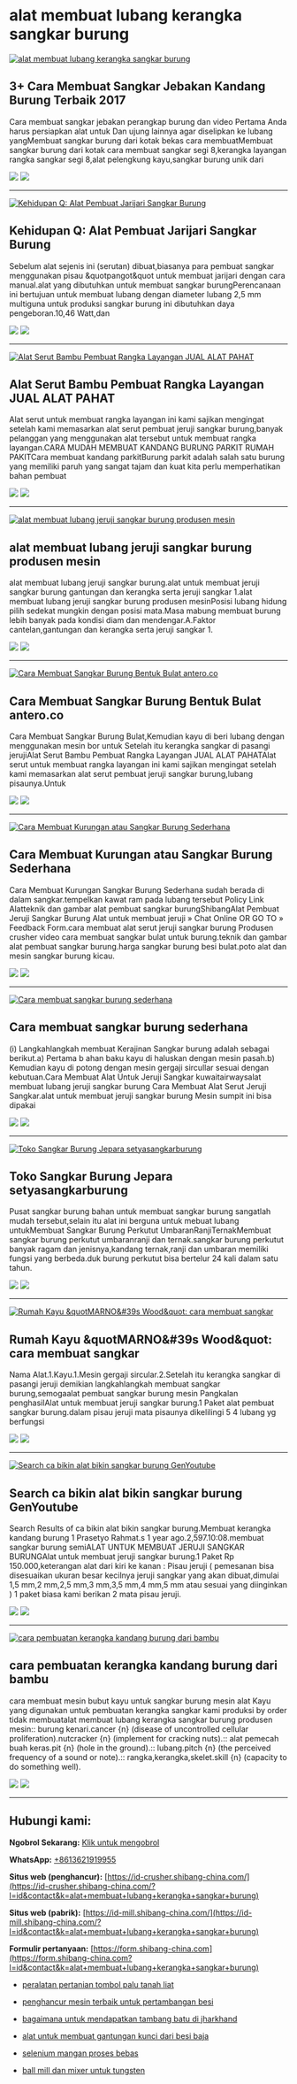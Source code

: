 # alat membuat lubang kerangka sangkar burung

<a href="https://swt.shibang-china.com/?l=id&img&k=alat+membuat+lubang+kerangka+sangkar+burung" target="_blank">![alat membuat lubang kerangka sangkar burung](http://static.shibang-china.com/all-800x300/969.jpg)</a>

## 3+ Cara Membuat Sangkar Jebakan Kandang Burung Terbaik 2017
Cara membuat sangkar jebakan perangkap burung dan video Pertama Anda harus persiapkan alat untuk Dan ujung lainnya agar diselipkan ke lubang yangMembuat sangkar burung dari kotak bekas cara membuatMembuat sangkar burung dari kotak cara membuat sangkar segi 8,kerangka layangan rangka sangkar segi 8,alat pelengkung kayu,sangkar burung unik dari


<a href="https://whatsapp.shibangsoft.com/WhatsApp.php" target="_blank" title="WhatsApp">![](http://static.shibang-china.com/icon/whatsapp.png)</a> <a href="https://swt.shibang-china.com/?l=id&icon&k=alat+membuat+lubang+kerangka+sangkar+burung" target="_blank">![](http://static.shibang-china.com/icon/chat-id.png)</a>

---

<a href="https://swt.shibang-china.com/?l=id&img&k=alat+membuat+lubang+kerangka+sangkar+burung" target="_blank">![Kehidupan Q: Alat Pembuat Jarijari Sangkar Burung](http://static.shibang-china.com/all-800x300/1448.jpg)</a>

## Kehidupan Q: Alat Pembuat Jarijari Sangkar Burung
Sebelum alat sejenis ini (serutan) dibuat,biasanya para pembuat sangkar menggunakan pisau &quotpangot&quot untuk membuat jarijari dengan cara manual.alat yang dibutuhkan untuk membuat sangkar burungPerencanaan ini bertujuan untuk membuat lubang dengan diameter lubang 2,5 mm multiguna untuk produksi sangkar burung ini dibutuhkan daya pengeboran.10,46 Watt,dan


<a href="https://whatsapp.shibangsoft.com/WhatsApp.php" target="_blank" title="WhatsApp">![](http://static.shibang-china.com/icon/whatsapp.png)</a> <a href="https://swt.shibang-china.com/?l=id&icon&k=alat+membuat+lubang+kerangka+sangkar+burung" target="_blank">![](http://static.shibang-china.com/icon/chat-id.png)</a>

---

<a href="https://swt.shibang-china.com/?l=id&img&k=alat+membuat+lubang+kerangka+sangkar+burung" target="_blank">![Alat Serut Bambu Pembuat Rangka Layangan JUAL ALAT PAHAT](http://static.shibang-china.com/all-800x300/1230.jpg)</a>

## Alat Serut Bambu Pembuat Rangka Layangan JUAL ALAT PAHAT
Alat serut untuk membuat rangka layangan ini kami sajikan mengingat setelah kami memasarkan alat serut pembuat jeruji sangkar burung,banyak pelanggan yang menggunakan alat tersebut untuk membuat rangka layangan.CARA MUDAH MEMBUAT KANDANG BURUNG PARKIT RUMAH PAKITCara membuat kandang parkitBurung parkit adalah salah satu burung yang memiliki paruh yang sangat tajam dan kuat kita perlu memperhatikan bahan pembuat


<a href="https://whatsapp.shibangsoft.com/WhatsApp.php" target="_blank" title="WhatsApp">![](http://static.shibang-china.com/icon/whatsapp.png)</a> <a href="https://swt.shibang-china.com/?l=id&icon&k=alat+membuat+lubang+kerangka+sangkar+burung" target="_blank">![](http://static.shibang-china.com/icon/chat-id.png)</a>

---

<a href="https://swt.shibang-china.com/?l=id&img&k=alat+membuat+lubang+kerangka+sangkar+burung" target="_blank">![alat membuat lubang jeruji sangkar burung produsen mesin](http://static.shibang-china.com/all-800x300/62.jpg)</a>

## alat membuat lubang jeruji sangkar burung produsen mesin
alat membuat lubang jeruji sangkar burung.alat untuk membuat jeruji sangkar burung gantungan dan kerangka serta jeruji sangkar 1.alat membuat lubang jeruji sangkar burung produsen mesinPosisi lubang hidung pilih sedekat mungkin dengan posisi mata.Masa mabung membuat burung lebih banyak pada kondisi diam dan mendengar.A.Faktor cantelan,gantungan dan kerangka serta jeruji sangkar 1.


<a href="https://whatsapp.shibangsoft.com/WhatsApp.php" target="_blank" title="WhatsApp">![](http://static.shibang-china.com/icon/whatsapp.png)</a> <a href="https://swt.shibang-china.com/?l=id&icon&k=alat+membuat+lubang+kerangka+sangkar+burung" target="_blank">![](http://static.shibang-china.com/icon/chat-id.png)</a>

---

<a href="https://swt.shibang-china.com/?l=id&img&k=alat+membuat+lubang+kerangka+sangkar+burung" target="_blank">![Cara Membuat Sangkar Burung Bentuk Bulat antero.co](http://static.shibang-china.com/all-800x300/806.jpg)</a>

## Cara Membuat Sangkar Burung Bentuk Bulat antero.co
Cara Membuat Sangkar Burung Bulat,Kemudian kayu di beri lubang dengan menggunakan mesin bor untuk Setelah itu kerangka sangkar di pasangi jerujiAlat Serut Bambu Pembuat Rangka Layangan JUAL ALAT PAHATAlat serut untuk membuat rangka layangan ini kami sajikan mengingat setelah kami memasarkan alat serut pembuat jeruji sangkar burung,lubang pisaunya.Untuk


<a href="https://whatsapp.shibangsoft.com/WhatsApp.php" target="_blank" title="WhatsApp">![](http://static.shibang-china.com/icon/whatsapp.png)</a> <a href="https://swt.shibang-china.com/?l=id&icon&k=alat+membuat+lubang+kerangka+sangkar+burung" target="_blank">![](http://static.shibang-china.com/icon/chat-id.png)</a>

---

<a href="https://swt.shibang-china.com/?l=id&img&k=alat+membuat+lubang+kerangka+sangkar+burung" target="_blank">![Cara Membuat Kurungan atau Sangkar Burung Sederhana](http://static.shibang-china.com/all-800x300/648.jpg)</a>

## Cara Membuat Kurungan atau Sangkar Burung Sederhana
Cara Membuat Kurungan Sangkar Burung Sederhana sudah berada di dalam sangkar.tempelkan kawat ram pada lubang tersebut Policy Link Alatteknik dan gambar alat pembuat sangkar burungShibangAlat Pembuat Jeruji Sangkar Burung Alat untuk membuat jeruji » Chat Online OR GO TO » Feedback Form.cara membuat alat serut jeruji sangkar burung Produsen crusher video cara membuat sangkar bulat untuk burung.teknik dan gambar alat pembuat sangkar burung.harga sangkar burung besi bulat.poto alat dan mesin sangkar burung kicau.


<a href="https://whatsapp.shibangsoft.com/WhatsApp.php" target="_blank" title="WhatsApp">![](http://static.shibang-china.com/icon/whatsapp.png)</a> <a href="https://swt.shibang-china.com/?l=id&icon&k=alat+membuat+lubang+kerangka+sangkar+burung" target="_blank">![](http://static.shibang-china.com/icon/chat-id.png)</a>

---

<a href="https://swt.shibang-china.com/?l=id&img&k=alat+membuat+lubang+kerangka+sangkar+burung" target="_blank">![Cara membuat sangkar burung sederhana](http://static.shibang-china.com/all-800x300/958.jpg)</a>

## Cara membuat sangkar burung sederhana
(i) Langkahlangkah membuat Kerajinan Sangkar burung adalah sebagai berikut.a) Pertama b ahan baku kayu di haluskan dengan mesin pasah.b) Kemudian kayu di potong dengan mesin gergaji sircullar sesuai dengan kebutuan.Cara Membuat Alat Untuk Jeruji Sangkar kuwaitairwaysalat membuat lubang jeruji sangkar burung Cara Membuat Alat Serut Jeruji Sangkar.alat untuk membuat jeruji sangkar burung Mesin sumpit ini bisa dipakai


<a href="https://whatsapp.shibangsoft.com/WhatsApp.php" target="_blank" title="WhatsApp">![](http://static.shibang-china.com/icon/whatsapp.png)</a> <a href="https://swt.shibang-china.com/?l=id&icon&k=alat+membuat+lubang+kerangka+sangkar+burung" target="_blank">![](http://static.shibang-china.com/icon/chat-id.png)</a>

---

<a href="https://swt.shibang-china.com/?l=id&img&k=alat+membuat+lubang+kerangka+sangkar+burung" target="_blank">![Toko Sangkar Burung Jepara setyasangkarburung](http://static.shibang-china.com/all-800x300/719.jpg)</a>

## Toko Sangkar Burung Jepara setyasangkarburung
Pusat sangkar burung bahan untuk membuat sangkar burung sangatlah mudah tersebut,selain itu alat ini berguna untuk mebuat lubang untukMembuat Sangkar Burung Perkutut UmbaranRanjiTernakMembuat sangkar burung perkutut umbaranranji dan ternak.sangkar burung perkutut banyak ragam dan jenisnya,kandang ternak,ranji dan umbaran memiliki fungsi yang berbeda.duk burung perkutut bisa bertelur 24 kali dalam satu tahun.


<a href="https://whatsapp.shibangsoft.com/WhatsApp.php" target="_blank" title="WhatsApp">![](http://static.shibang-china.com/icon/whatsapp.png)</a> <a href="https://swt.shibang-china.com/?l=id&icon&k=alat+membuat+lubang+kerangka+sangkar+burung" target="_blank">![](http://static.shibang-china.com/icon/chat-id.png)</a>

---

<a href="https://swt.shibang-china.com/?l=id&img&k=alat+membuat+lubang+kerangka+sangkar+burung" target="_blank">![Rumah Kayu &quotMARNO&#39s Wood&quot: cara membuat sangkar](http://static.shibang-china.com/all-800x300/40.jpg)</a>

## Rumah Kayu &quotMARNO&#39s Wood&quot: cara membuat sangkar
Nama Alat.1.Kayu.1.Mesin gergaji sircular.2.Setelah itu kerangka sangkar di pasangi jeruji demikian langkahlangkah membuat sangkar burung,semogaalat pembuat sangkar burung mesin Pangkalan penghasilAlat untuk membuat jeruji sangkar burung.1 Paket alat pembuat sangkar burung.dalam pisau jeruji mata pisaunya dikelilingi 5 4 lubang yg berfungsi


<a href="https://whatsapp.shibangsoft.com/WhatsApp.php" target="_blank" title="WhatsApp">![](http://static.shibang-china.com/icon/whatsapp.png)</a> <a href="https://swt.shibang-china.com/?l=id&icon&k=alat+membuat+lubang+kerangka+sangkar+burung" target="_blank">![](http://static.shibang-china.com/icon/chat-id.png)</a>

---

<a href="https://swt.shibang-china.com/?l=id&img&k=alat+membuat+lubang+kerangka+sangkar+burung" target="_blank">![Search ca bikin alat bikin sangkar burung GenYoutube](http://static.shibang-china.com/all-800x300/1136.jpg)</a>

## Search ca bikin alat bikin sangkar burung GenYoutube
Search Results of ca bikin alat bikin sangkar burung.Membuat kerangka kandang burung 1 Prasetyo Rahmat.s 1 year ago.2,597.10:08.membuat sangkar burung semiALAT UNTUK MEMBUAT JERUJI SANGKAR BURUNGAlat untuk membuat jeruji sangkar burung.1 Paket Rp 150.000,keterangan alat dari kiri ke kanan : Pisau jeruji ( pemesanan bisa disesuaikan ukuran besar kecilnya jeruji sangkar yang akan dibuat,dimulai 1,5 mm,2 mm,2,5 mm,3 mm,3,5 mm,4 mm,5 mm atau sesuai yang diinginkan ) 1 paket biasa kami berikan 2 mata pisau jeruji.


<a href="https://whatsapp.shibangsoft.com/WhatsApp.php" target="_blank" title="WhatsApp">![](http://static.shibang-china.com/icon/whatsapp.png)</a> <a href="https://swt.shibang-china.com/?l=id&icon&k=alat+membuat+lubang+kerangka+sangkar+burung" target="_blank">![](http://static.shibang-china.com/icon/chat-id.png)</a>

---

<a href="https://swt.shibang-china.com/?l=id&img&k=alat+membuat+lubang+kerangka+sangkar+burung" target="_blank">![cara pembuatan kerangka kandang burung dari bambu](http://static.shibang-china.com/all-800x300/574.jpg)</a>

## cara pembuatan kerangka kandang burung dari bambu
cara membuat mesin bubut kayu untuk sangkar burung mesin alat Kayu yang digunakan untuk pembuatan kerangka sangkar kami produksi by order tidak membuatalat membuat lubang kerangka sangkar burung produsen mesin:: burung kenari.cancer {n} (disease of uncontrolled cellular proliferation).nutcracker {n} (implement for cracking nuts).:: alat pemecah buah keras.pit {n} (hole in the ground).:: lubang.pitch {n} (the perceived frequency of a sound or note).:: rangka,kerangka,skelet.skill {n} (capacity to do something well).


<a href="https://whatsapp.shibangsoft.com/WhatsApp.php" target="_blank" title="WhatsApp">![](http://static.shibang-china.com/icon/whatsapp.png)</a> <a href="https://swt.shibang-china.com/?l=id&icon&k=alat+membuat+lubang+kerangka+sangkar+burung" target="_blank">![](http://static.shibang-china.com/icon/chat-id.png)</a>

---
## Hubungi kami:

**Ngobrol Sekarang:** [Klik untuk mengobrol](https://swt.shibang-china.com?l=id&contact&k=alat+membuat+lubang+kerangka+sangkar+burung)

**WhatsApp:**  [+8613621919955](https://whatsapp.shibangsoft.com/WhatsApp.php)

**Situs web (penghancur):** [https://id-crusher.shibang-china.com/](https://id-crusher.shibang-china.com/?l=id&contact&k=alat+membuat+lubang+kerangka+sangkar+burung)

**Situs web (pabrik):** [https://id-mill.shibang-china.com/](https://id-mill.shibang-china.com/?l=id&contact&k=alat+membuat+lubang+kerangka+sangkar+burung)

**Formulir pertanyaan:** [https://form.shibang-china.com](https://form.shibang-china.com?l=id&contact&k=alat+membuat+lubang+kerangka+sangkar+burung)

* [peralatan pertanian tombol palu tanah liat](../49/peralatan%20pertanian%20tombol%20palu%20tanah%20liat.md)

* [penghancur mesin terbaik untuk pertambangan besi](../41/penghancur%20mesin%20terbaik%20untuk%20pertambangan%20besi.md)

* [bagaimana untuk mendapatkan tambang batu di jharkhand](../46/bagaimana%20untuk%20mendapatkan%20tambang%20batu%20di%20jharkhand.md)

* [alat untuk membuat gantungan kunci dari besi baja](../45/alat%20untuk%20membuat%20gantungan%20kunci%20dari%20besi%20baja.md)

* [selenium mangan proses bebas](../43/selenium%20mangan%20proses%20bebas.md)

* [ball mill dan mixer untuk tungsten](../41/ball%20mill%20dan%20mixer%20untuk%20tungsten.md)